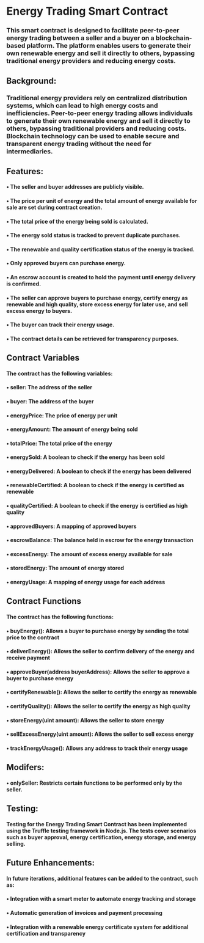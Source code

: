 # Energy Trading Smart Contract 
### This smart contract is designed to facilitate peer-to-peer energy trading between a seller and a buyer on a blockchain-based platform. The platform enables users to generate their own renewable energy and sell it directly to others, bypassing traditional energy providers and reducing energy costs.
## Background:
### Traditional energy providers rely on centralized distribution systems, which can lead to high energy costs and inefficiencies. Peer-to-peer energy trading allows individuals to generate their own renewable energy and sell it directly to others, bypassing traditional providers and reducing costs. Blockchain technology can be used to enable secure and transparent energy trading without the need for intermediaries.
## Features:
#### •	The seller and buyer addresses are publicly visible.
#### •	The price per unit of energy and the total amount of energy available for sale are set during contract creation.
#### •	The total price of the energy being sold is calculated.
#### •	The energy sold status is tracked to prevent duplicate purchases.
#### •	The renewable and quality certification status of the energy is tracked.
#### •	Only approved buyers can purchase energy.
#### •	An escrow account is created to hold the payment until energy delivery is confirmed.
#### •	The seller can approve buyers to purchase energy, certify energy as renewable and high quality, store excess energy for later use, and sell excess energy to buyers.
#### •	The buyer can track their energy usage.
#### •	The contract details can be retrieved for transparency purposes.
## Contract Variables
#### The contract has the following variables:
#### •	seller: The address of the seller
#### •	buyer: The address of the buyer
#### •	energyPrice: The price of energy per unit
#### •	energyAmount: The amount of energy being sold
#### •	totalPrice: The total price of the energy
#### •	energySold: A boolean to check if the energy has been sold
#### •	energyDelivered: A boolean to check if the energy has been delivered
#### •	renewableCertified: A boolean to check if the energy is certified as renewable
#### •	qualityCertified: A boolean to check if the energy is certified as high quality
#### •	approvedBuyers: A mapping of approved buyers
#### •	escrowBalance: The balance held in escrow for the energy transaction
#### •	excessEnergy: The amount of excess energy available for sale
#### •	storedEnergy: The amount of energy stored
#### •	energyUsage: A mapping of energy usage for each address
## Contract Functions
#### The contract has the following functions:
#### •	buyEnergy(): Allows a buyer to purchase energy by sending the total price to the contract
#### •	deliverEnergy(): Allows the seller to confirm delivery of the energy and receive payment
#### •	approveBuyer(address buyerAddress): Allows the seller to approve a buyer to purchase energy
#### •	certifyRenewable(): Allows the seller to certify the energy as renewable
#### •	certifyQuality(): Allows the seller to certify the energy as high quality
#### •	storeEnergy(uint amount): Allows the seller to store energy
#### •	sellExcessEnergy(uint amount): Allows the seller to sell excess energy
#### •	trackEnergyUsage(): Allows any address to track their energy usage
## Modifers:
#### •	onlySeller: Restricts certain functions to be performed only by the seller.
## Testing:
#### Testing for the Energy Trading Smart Contract has been implemented using the Truffle testing framework in Node.js. The tests cover scenarios such as buyer approval, energy certification, energy storage, and energy selling.
## Future Enhancements:
#### In future iterations, additional features can be added to the contract, such as:
#### •	Integration with a smart meter to automate energy tracking and storage
#### •	Automatic generation of invoices and payment processing
#### •	Integration with a renewable energy certificate system for additional certification and transparency
